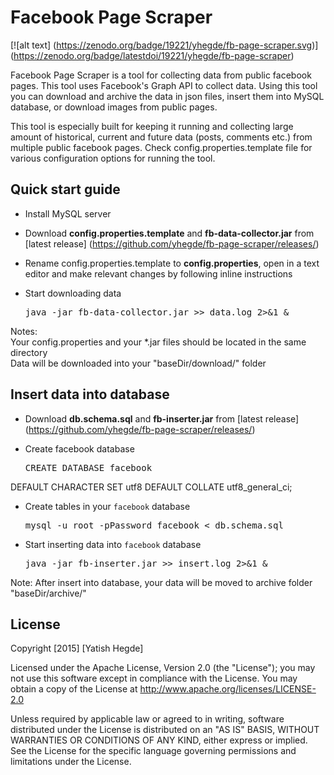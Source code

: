 # Facebook Page Scraper

[![alt text] (https://zenodo.org/badge/19221/yhegde/fb-page-scraper.svg)]
(https://zenodo.org/badge/latestdoi/19221/yhegde/fb-page-scraper)

Facebook Page Scraper is a tool for collecting data from public facebook pages. This tool uses Facebook's Graph API to collect data. Using this tool you can download and archive the data in json files, insert them into MySQL database, or download images from public pages.

This tool is especially built for keeping it running and collecting large amount of historical, current and future data (posts, comments etc.) from multiple public facebook pages. Check config.properties.template file for various configuration options for running the tool.      

## Quick start guide
* Install MySQL server
 
* Download **config.properties.template** and **fb-data-collector.jar** from [latest release] (https://github.com/yhegde/fb-page-scraper/releases/)

* Rename config.properties.template to **config.properties**, open in a text editor and make relevant changes by following inline instructions

* Start downloading data  
    <pre>java -jar fb-data-collector.jar >> data.log 2>&1 &</pre>

Notes:  
    Your config.properties and your *.jar files should be located in the same directory  
    Data will be downloaded into your "baseDir/download/" folder

## Insert data into database

* Download **db.schema.sql** and **fb-inserter.jar** from [latest release] (https://github.com/yhegde/fb-page-scraper/releases/)

* Create facebook database
     <pre>CREATE DATABASE facebook 
DEFAULT CHARACTER SET utf8 
DEFAULT COLLATE utf8_general_ci;</pre> 

* Create tables in your `facebook` database
     <pre>mysql -u root -pPassword facebook < db.schema.sql</pre>

* Start inserting data into `facebook` database  
    <pre>java -jar fb-inserter.jar >> insert.log 2>&1 &</pre>

Note: After insert into database, your data will be moved to archive folder "baseDir/archive/" 

## License  
Copyright [2015] [Yatish Hegde]

Licensed under the Apache License, Version 2.0 (the "License"); you may not use this software except in compliance with the License. You may obtain a copy of the License at http://www.apache.org/licenses/LICENSE-2.0

Unless required by applicable law or agreed to in writing, software
distributed under the License is distributed on an "AS IS" BASIS,
WITHOUT WARRANTIES OR CONDITIONS OF ANY KIND, either express or implied.
See the License for the specific language governing permissions and
limitations under the License.
